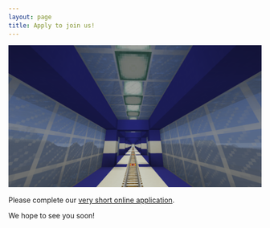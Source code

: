 ```yaml
---
layout: page
title: Apply to join us!
---
```


![Train tunnel picture](/img/2018-12-20_14.06.17.png)

Please complete our [very short online application](https://docs.google.com/forms/d/e/1FAIpQLScUmO1Nig0o4Dt7eJTqc1cC0T2FALDscmIwi0svL2h702lTqw/viewform).

We hope to see you soon!
